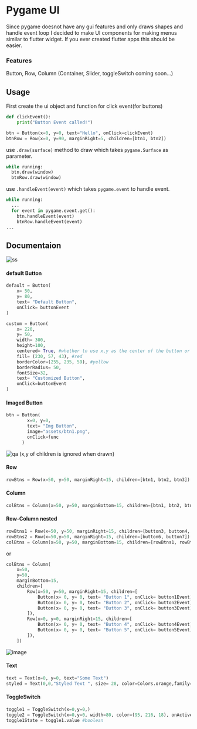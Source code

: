 # Pygame UI

Since pygame doesnot have any gui features and only draws shapes and handle event loop I decided to make UI components for making menus similar to flutter widget. If you ever created flutter apps this should be easier.
### Features
Button, Row, Column (Container, Slider, toggleSwitch coming soon...)

## Usage
First create the ui object and function for click event(for buttons)
```python
def clickEvent():
    print("Button Event called!")

btn = Button(x=0, y=0, text="Hello", onClick=clickEvent)
btnRow = Row(x=0, y=90, marginRight=5, children=[btn1, btn2])
```
use `.draw(surface)` method to draw which takes `pygame.Surface` as parameter.
```python
while running:
  btn.draw(window)
  btnRow.draw(window)
```
use `.handleEvent(event)` which takes `pygame.event` to handle event.
```python
while running:
  ...
  for event in pygame.event.get():
    btn.handleEvent(event)
    btnRow.handleEvent(event)
...
```
## Documentaion
![ss](https://github.com/user-attachments/assets/f2fd5409-9257-4af6-91b8-06d40f2a493f)
#### default Button
```python
default = Button(
    x= 50,
    y= 80,
    text= "Default Button",
    onClick= buttonEvent
)
```
```python
custom = Button(
    x= 220,
    y= 50,
    width= 300,
    height=100,
    centered= True, #whether to use x,y as the center of the button or not   
    fill= (230, 57, 43), #red
    borderColor=(255, 235, 59), #yellow
    borderRadius= 50,
    fontSize=32,
    text= "Customized Button",
    onClick=buttonEvent
)
```
#### Imaged Button
```python
btn = Button(
        x=0, y=0,
        text= "Img Button",
        image="assets/btn1.png",
        onClick=func
      )
```
![qa](https://github.com/user-attachments/assets/7249c145-5401-41ba-a1f3-0184b841d667)
(x,y of children is ignored when drawn)
#### Row
```python
rowBtns = Row(x=50, y=50, marginRight=15, children=[btn1, btn2, btn3])
```
#### Column
```python
colBtns = Column(x=50, y=50, marginBottom=15, children=[btn1, btn2, btn3])
```
#### Row-Column nested
```python
rowBtns1 = Row(x=50, y=50, marginRight=15, children=[button3, button4, button5])
rowBtns2 = Row(x=50,y=50, marginRight=15, children=[button6, button7])
colBtns = Column(x=50, y=50, marginBottom=15, children=[rowBtns1, rowBtns2])
```
or
```python
colBtns = Column(
    x=50,
    y=50,
    marginBottom=15,
    children=[
        Row(x=50, y=50, marginRight=15, children=[
            Button(x= 0, y= 0, text= "Button 1", onClick= button1Event),
            Button(x= 0, y= 0, text= "Button 2", onClick= button2Event),
            Button(x= 0, y= 0, text= "Button 3", onClick= button3Event),
        ]),
        Row(x=0, y=0, marginRight=15, children=[
            Button(x= 0, y= 0, text= "Button 4", onClick= button4Event),
            Button(x= 0, y= 0, text= "Button 5", onClick= button5Event),
        ]),
    ])
```
![image](https://github.com/user-attachments/assets/e3882d5a-9626-4235-a44c-cf2c6630acd9)
#### Text
```python
text = Text(x=0, y=0, text="Some Text")
styled = Text(0,0,"Styled Text ", size= 28, color=Colors.orange,family="Georgia")
```
#### ToggleSwitch
```python
toggle1 = ToggleSwitch(x=0,y=0,) 
toggle2 = ToggleSwitch(x=0,y=0, width=80, color=(95, 216, 18), onActive=func) 
toggle1State = toggle1.value #boolean
```

